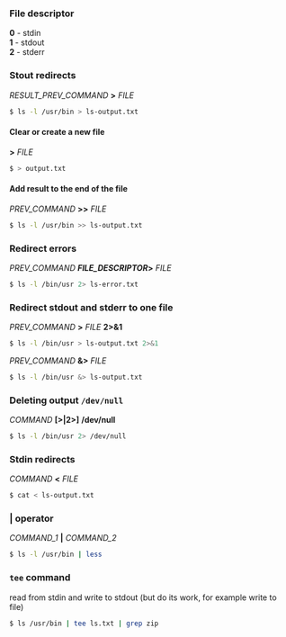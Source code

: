 ### File descriptor

**0** - stdin  
**1** - stdout  
**2** - stderr

### Stout redirects

_RESULT_PREV_COMMAND_ **>** _FILE_

```sh
$ ls -l /usr/bin > ls-output.txt
```

#### Clear or create a new file

**>** _FILE_

```sh
$ > output.txt
```

#### Add result to the end of the file

_PREV_COMMAND_ **>>** _FILE_

```sh
$ ls -l /usr/bin >> ls-output.txt
```

### Redirect errors

_PREV_COMMAND_ **_FILE_DESCRIPTOR_>** _FILE_

```sh
$ ls -l /bin/usr 2> ls-error.txt
```

### Redirect stdout and stderr to one file

_PREV_COMMAND_ **>** _FILE_ **2>&1**

```sh
$ ls -l /bin/usr > ls-output.txt 2>&1
```

_PREV_COMMAND_ **&>** _FILE_

```sh
$ ls -l /bin/usr &> ls-output.txt
```

### Deleting output `/dev/null`

_COMMAND_ **[>|2>]** **/dev/null**

```sh
$ ls -l /bin/usr 2> /dev/null
```

### Stdin redirects

_COMMAND_ **<** _FILE_

```sh
$ cat < ls-output.txt
```

### **|** operator

_COMMAND_1_ **|** _COMMAND_2_

```sh
$ ls -l /usr/bin | less
```

### `tee` command

read from stdin and write to stdout (but do its work, for example write to file)

```sh
$ ls /usr/bin | tee ls.txt | grep zip
```
